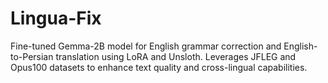 # Lingua-Fix
Fine-tuned Gemma-2B model for English grammar correction and English-to-Persian translation using LoRA and Unsloth. Leverages JFLEG and Opus100 datasets to enhance text quality and cross-lingual capabilities.
